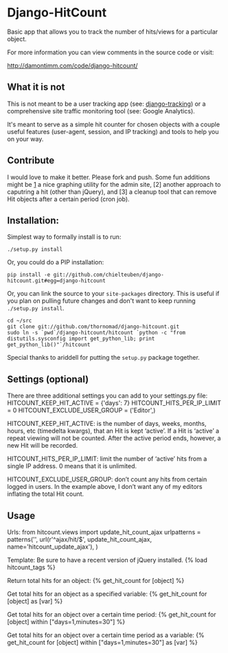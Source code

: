 Django-HitCount
===============

Basic app that allows you to track the number of hits/views for a particular
object.

For more information you can view comments in the source code or visit:

<http://damontimm.com/code/django-hitcount/>

What it is not
--------------

This is not meant to be a user tracking app (see: [django-tracking][1]) or a
comprehensive site traffic monitoring tool (see: Google Analytics).

It's meant to serve as a simple hit counter for chosen objects with a couple
useful features (user-agent, session, and IP tracking) and tools to help you
on your way.

Contribute
----------

I would love to make it better.  Please fork and push.  Some fun additions
might be [1] a nice graphing utility for the admin site, [2] another approach
to caputring a hit (other than jQuery), and [3] a cleanup tool that can remove
Hit objects after a certain period (cron job).

Installation:
-------------

Simplest way to formally install is to run:

    ./setup.py install

Or, you could do a PIP installation:

    pip install -e git://github.com/chielteuben/django-hitcount.git#egg=django-hitcount

Or, you can link the source to your `site-packages` directory.  This is useful
if you plan on pulling future changes and don't want to keep running
`./setup.py install`.

    cd ~/src
    git clone git://github.com/thornomad/django-hitcount.git
    sudo ln -s `pwd`/django-hitcount/hitcount `python -c "from distutils.sysconfig import get_python_lib; print get_python_lib()"`/hitcount

Special thanks to ariddell for putting the `setup.py` package together.

[1]:http://code.google.com/p/django-tracking/


Settings (optional)
----------

There are three additional settings you can add to your settings.py file:
    HITCOUNT_KEEP_HIT_ACTIVE = {'days': 7}
    HITCOUNT_HITS_PER_IP_LIMIT = 0
    HITCOUNT_EXCLUDE_USER_GROUP = ('Editor',)

HITCOUNT_KEEP_HIT_ACTIVE: is the number of days, weeks, months, hours, etc (timedelta kwargs), that an Hit is kept ‘active’. If a Hit is ‘active’ a repeat viewing will not be counted. After the active period ends, however, a new Hit will be recorded. 

HITCOUNT_HITS_PER_IP_LIMIT: limit the number of ‘active’ hits from a single IP address. 0 means that it is unlimited.

HITCOUNT_EXCLUDE_USER_GROUP: don’t count any hits from certain logged in users. In the example above, I don’t want any of my editors inflating the total Hit count.

Usage
----------

Urls:
    from hitcount.views import update_hit_count_ajax
    urlpatterns = patterns('',
        url(r'^ajax/hit/$', update_hit_count_ajax, name='hitcount_update_ajax'),
    )

Template:
Be sure to have a recent version of jQuery installed.
    {% load hitcount_tags %}
    <script type="text/javascript">
        $(document).ready(function() {
            var csrf = '{{ csrf_token }}';
            {% get_hit_count_javascript for object %}
        });
    </script>

Return total hits for an object: 
    {% get_hit_count for [object] %}

Get total hits for an object as a specified variable:
    {% get_hit_count for [object] as [var] %}

Get total hits for an object over a certain time period:
    {% get_hit_count for [object] within ["days=1,minutes=30"] %}

Get total hits for an object over a certain time period as a variable:
    {% get_hit_count for [object] within ["days=1,minutes=30"] as [var] %}
